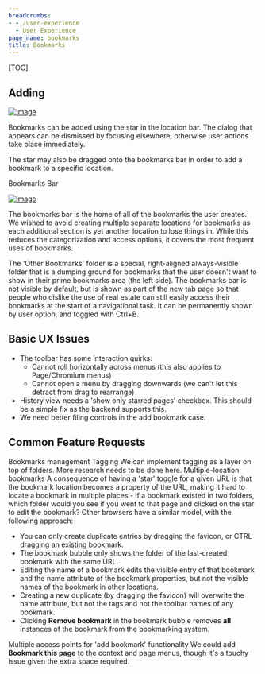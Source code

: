 ```yaml
---
breadcrumbs:
- - /user-experience
  - User Experience
page_name: bookmarks
title: Bookmarks
---
```


[TOC]

## Adding

[<img alt="image"
src="/user-experience/bookmarks/bookmark_add.png">](/user-experience/bookmarks/bookmark_add.png)

Bookmarks can be added using the star in the location bar. The dialog that
appears can be dismissed by focusing elsewhere, otherwise user actions take
place immediately.

The star may also be dragged onto the bookmarks bar in order to add a bookmark
to a specific location.

Bookmarks Bar

[<img alt="image"
src="/user-experience/bookmarks/bookmarks_bar.png">](/user-experience/bookmarks/bookmarks_bar.png)

The bookmarks bar is the home of all of the bookmarks the user creates. We
wished to avoid creating multiple separate locations for bookmarks as each
additional section is yet another location to lose things in. While this reduces
the categorization and access options, it covers the most frequent uses of
bookmarks.

The 'Other Bookmarks' folder is a special, right-aligned always-visible folder
that is a dumping ground for bookmarks that the user doesn't want to show in
their prime bookmarks area (the left side).
The bookmarks bar is not visible by default, but is shown as part of the new tab
page so that people who dislike the use of real estate can still easily access
their bookmarks at the start of a navigational task. It can be permanently shown
by user option, and toggled with Ctrl+B.

## Basic UX Issues

*   The toolbar has some interaction quirks:
    *   Cannot roll horizontally across menus (this also applies to
                Page/Chromium menus)
    *   Cannot open a menu by dragging downwards (we can't let this
                detract from drag to rearrange)
*   History view needs a 'show only starred pages' checkbox. This should
            be a simple fix as the backend supports this.
*   We need better filing controls in the add bookmark case.

## Common Feature Requests

Bookmarks management
Tagging
We can implement tagging as a layer on top of folders. More research needs to be
done here.
Multiple-location bookmarks
A consequence of having a 'star' toggle for a given URL is that the bookmark
location becomes a property of the URL, making it hard to locate a bookmark in
multiple places - if a bookmark existed in two folders, which folder would you
see if you went to that page and clicked on the star to edit the bookmark?
Other browsers have a similar model, with the following approach:

*   You can only create duplicate entries by dragging the favicon, or
            CTRL-dragging an existing bookmark.
*   The bookmark bubble only shows the folder of the last-created
            bookmark with the same URL.
*   Editing the name of a bookmark edits the visible entry of that
            bookmark and the name attribute of the bookmark properties, but not
            the visible names of the bookmark in other locations.
*   Creating a new duplicate (by dragging the favicon) will overwrite
            the name attribute, but not the tags and not the toolbar names of
            any bookmark.
*   Clicking **Remove bookmark** in the bookmark bubble removes **all**
            instances of the bookmark from the bookmarking system.

Multiple access points for 'add bookmark' functionality
We could add **Bookmark this page** to the context and page menus, though it's a
touchy issue given the extra space required.
